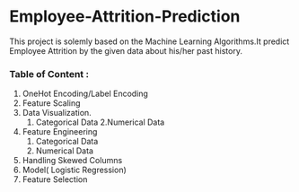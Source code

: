 # Employee-Attrition-Prediction

This project is solemly based on the Machine Learning Algorithms.It predict Employee Attrition by the given data about his/her past history.


### Table of Content :
1. OneHot Encoding/Label Encoding
2. Feature Scaling
3. Data Visualization.
   1. Categorical Data
   2.Numerical Data
4. Feature Engineering
   1. Categorical Data
   2. Numerical Data
5. Handling Skewed Columns
6. Model( Logistic Regression)
7. Feature Selection


